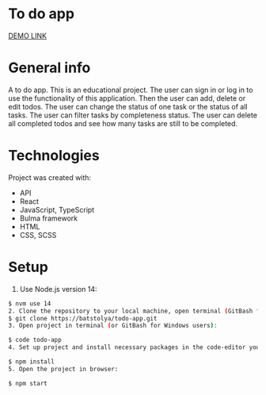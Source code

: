 # To do app
[DEMO LINK](https://batstolya.github.io/react-todo-app/)
# General info
A to do app. This is an educational project. The user can sign in or log in to use the functionality of this application. Then the user can add, delete or edit todos. The user can change the status of one task or the status of all tasks. The user can filter tasks by completeness status. The user can delete all completed todos and see how many tasks are still to be completed.
# Technologies
Project was created with:

- API
- React
- JavaScript, TypeScript
- Bulma framework
- HTML
- CSS, SCSS

# Setup
1. Use Node.js version 14:
```bash
$ nvm use 14
2. Clone the repository to your local machine, open terminal (GitBash for Windows users) and clone repo with command bellow:
$ git clone https://batstolya/todo-app.git
3. Open project in terminal (or GitBash for Windows users):

$ code todo-app
4. Set up project and install necessary packages in the code-editor you use:

$ npm install
5. Open the project in browser:

$ npm start
